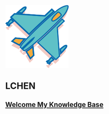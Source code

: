 <!-- ![logo](https://docsify.js.org/_media/icon.svg) -->
<!-- ![logo](https://iconfont.alicdn.com/s/a0f420d6-64bb-47ba-8902-39c7c08a07dc_origin.svg) -->
<!-- <img src="https://iconfont.alicdn.com/s/a0f420d6-64bb-47ba-8902-39c7c08a07dc_origin.svg" width = "200" height = "200" alt="airplane" align=center /> -->
<img src="_media/airplane.svg" width = "200" height = "200" alt="airplane" align=center />

# LCHEN

## [Welcome My Knowledge Base](#Welcome)  

<!-- ### [Start](#LCHEN) -->
